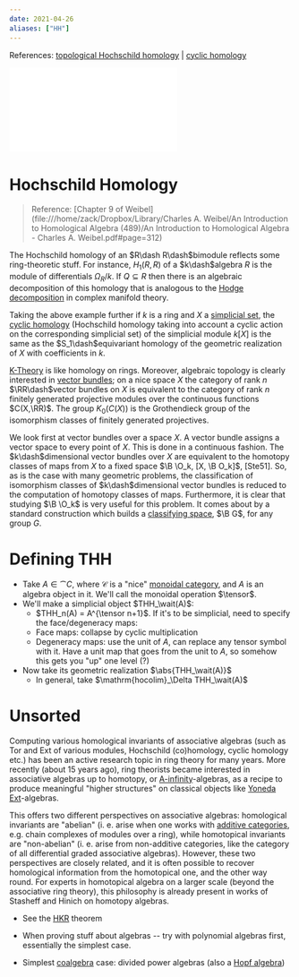 ```yaml
---
date: 2021-04-26
aliases: ["HH"]
---
```


References: [topological Hochschild homology](topological%20Hochschild%20homology.md) | [cyclic homology](cyclic%20homology)

![Algebraic deformation theory paper](attachments/1214427886.pdf)

# Hochschild Homology

> Reference: [Chapter 9 of Weibel](file:///home/zack/Dropbox/Library/Charles A. Weibel/An Introduction to Homological Algebra (489)/An Introduction to Homological Algebra - Charles A. Weibel.pdf#page=312)

The Hochschild homology of an $R\dash R\dash$bimodule reflects some ring-theoretic stuff. For instance, $H_1(R,R)$ of a $k\dash$algebra $R$ is the module of differentials $\Omega_R/k$. If $Q\subseteq R$ then there is an algebraic decomposition of this homology that is analogous to the [Hodge decomposition](Hodge%20decomposition) in complex manifold theory.

Taking the above example further if $k$ is a ring and $X$ a [simplicial set](simplicial%20set.md), the [cyclic homology](cyclic%20homology) (Hochschild homology taking into account a cyclic action on the corresponding simplicial set) of the simplicial module $k[X]$ is the same as the $S_1\dash$equivariant homology of the geometric realization of $X$ with coefficients in $k$.

[K-Theory](K-Theory.md) is like homology on rings. Moreover, algebraic topology is clearly interested in [vector bundles](vector%20bundles); on a nice space $X$ the category of rank $n$ $\RR\dash$vector bundles on $X$ is equivalent to the category of rank $n$ finitely generated projective modules over the continuous functions $C(X,\RR)$. The group $K_0(C(X))$ is the Grothendieck group of the isomorphism classes of finitely generated projectives.

We look first at vector bundles over a space $X$. A vector bundle assigns a vector space to every point of $X$. This is done in a continuous fashion. The $k\dash$dimensional vector bundles over $X$ are equivalent to the homotopy classes of maps from $X$ to a fixed space $\B \O_k, [X, \B O_k]$, [Ste51]. So, as is the case with many geometric problems, the classification of isomorphism classes of $k\dash$dimensional vector bundles is reduced to the computation of homotopy classes of maps. Furthermore, it is clear that studying $\B \O_k$ is very useful for this problem. It comes about by a standard construction which builds a [classifying space](classifying%20space.md), $\B G$, for any group $G$.

# Defining THH

- Take $A \in \cat{C}$, where $\mathcal C$ is a "nice" [monoidal category](Monoidal%20category.md), and $A$ is an algebra object in it. We'll call the monoidal operation $\tensor$.
- We'll make a simplicial object $THH_\wait(A)$:
  - $THH_n(A) = A^{\tensor n+1}$. If it's to be simplicial, need to specify the face/degeneracy maps:
  - Face maps: collapse by cyclic multiplication
  - Degeneracy maps: use the unit of $A$, can replace any tensor symbol with it. Have a unit map that goes from the unit to $A$, so somehow this gets you "up" one level (?)
- Now take its geometric realization $\abs{THH_\wait(A)}$
  - In general, take $\mathrm{hocolim}_\Delta THH_\wait(A)$

# Unsorted

Computing various homological invariants of associative algebras (such as Tor and Ext of various modules, Hochschild (co)homology, cyclic homology etc.) has been an active research topic in ring theory for many years. More recently (about 15 years ago), ring theorists became interested in associative algebras up to homotopy, or [A-infinity](A-infinity)-algebras, as a recipe to produce meaningful "higher structures" on classical objects like [Yoneda Ext](Yoneda%20Ext)-algebras.

This offers two different perspectives on associative algebras: homological invariants are "abelian" (i. e. arise when one works with [additive categories](additive%20category), e.g. chain complexes of modules over a ring), while homotopical invariants are "non-abelian" (i. e. arise from non-additive categories, like the category of all differential graded associative algebras). However, these two perspectives are closely related, and it is often possible to recover homological information from the homotopical one, and the other way round. For experts in homotopical algebra on a larger scale (beyond the associative ring theory), this philosophy is already present in works of Stasheff and Hinich on homotopy algebras.


- See the [HKR](HKR.md) theorem

- When proving stuff about algebras -- try with polynomial algebras first, essentially the simplest case.
- Simplest [coalgebra](coalgebra) case: divided power algebras (also a [Hopf algebra](Hopf%20algebra.md))
